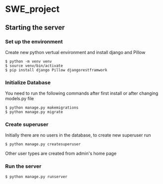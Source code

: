 # SWE_project
## Starting the server
### Set up the environment
Create new python vertual environment and install django and Pillow
```
$ python -m venv venv
$ source venv/bin/activate
$ pip install django Pillow djangorestframwork
```
### Initialize Database
You need to run the following commands after first install or after changing models.py file
```
$ python manage.py makemigrations
$ python manage.py migrate
```
### Create superuser
Initially there are no users in the database, to create new superuser run
```
$ python manage.py createsuperuser
```
Other user types are created from admin's home page
### Run the server
```
$ python manage.py runserver
```
